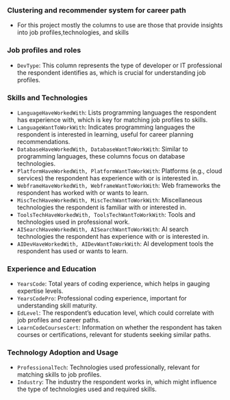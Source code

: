 ### Clustering and recommender system for career path

- For this project mostly the columns to use are those that provide insights into job profiles,technologies, and skills 

### Job profiles and roles 
- `DevType`: This column represents the type of developer or IT professional the respondent identifies as, which is crucial for understanding job profiles.

### Skills and Technologies
- `LanguageHaveWorkedWith`: Lists programming languages the respondent has experience with, which is key for matching job profiles to skills.
- `LanguageWantToWorkWith`: Indicates programming languages the respondent is interested in learning, useful for career planning recommendations.
- `DatabaseHaveWorkedWith, DatabaseWantToWorkWith`: Similar to programming languages, these columns focus on database technologies.
- `PlatformHaveWorkedWith, PlatformWantToWorkWith`: Platforms (e.g., cloud services) the respondent has experience with or is interested in.
- `WebframeHaveWorkedWith, WebframeWantToWorkWith`: Web frameworks the respondent has worked with or wants to learn.
- `MiscTechHaveWorkedWith, MiscTechWantToWorkWith`: Miscellaneous technologies the respondent is familiar with or interested in.
- `ToolsTechHaveWorkedWith, ToolsTechWantToWorkWith`: Tools and technologies used in professional work.
- `AISearchHaveWorkedWith, AISearchWantToWorkWith`: AI search technologies the respondent has experience with or is interested in.
- `AIDevHaveWorkedWith, AIDevWantToWorkWith`: AI development tools the respondent has used or wants to learn.

### Experience and Education
- `YearsCode`: Total years of coding experience, which helps in gauging expertise levels.
- `YearsCodePro`: Professional coding experience, important for understanding skill maturity.
- `EdLevel`: The respondent’s education level, which could correlate with job profiles and career paths.
- `LearnCodeCoursesCert`: Information on whether the respondent has taken courses or certifications, relevant for students seeking similar paths.


### Technology Adoption and Usage
- `ProfessionalTech`: Technologies used professionally, relevant for matching skills to job profiles.
- `Industry`: The industry the respondent works in, which might influence the type of technologies used and required skills.

